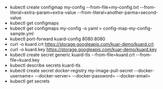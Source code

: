 * kubectl create configmap my-config --from-file=my-config.txt --from-literal=extra-param=extra-value --from-literal=another-parma=second-value
* kubectl get configmaps
* kubectl get configmaps my-config -o yaml > config-map-my-config-sample.yml
* kubectl port-forward kuard-config 8080:8080
* curl -o kuard.crt https://storage.googleapis.com/kuar-demo/kuard.crt
* curl -o kuard.key https://storage.googleapis.com/kuar-demo/kuard.key
* kubectl create secret generic kuard-tls --from-file=kuard.crt --from-file=kuard.key
* kubectl describe secrets kuard-tls
* kubectl create secret docker-registry my-image-pull-secret --docker-username= --docker-server= --docker-password= --docker-email=
* kubectl get secrets

